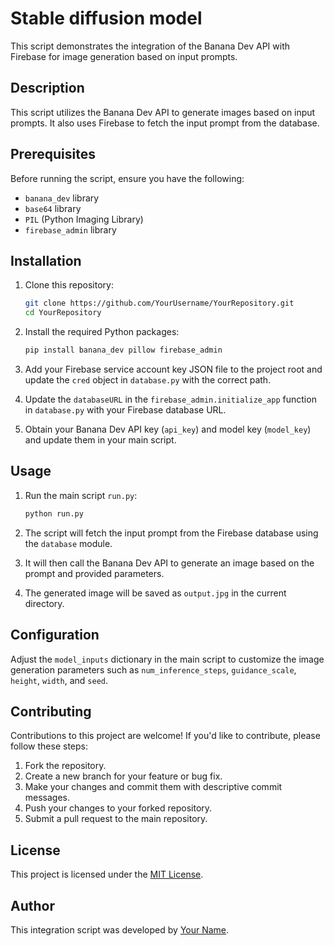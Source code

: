 # Stable diffusion model

This script demonstrates the integration of the Banana Dev API with Firebase for image generation based on input prompts.

## Description

This script utilizes the Banana Dev API to generate images based on input prompts. It also uses Firebase to fetch the input prompt from the database.

## Prerequisites

Before running the script, ensure you have the following:

- `banana_dev` library
- `base64` library
- `PIL` (Python Imaging Library)
- `firebase_admin` library

## Installation

1. Clone this repository:

   ```bash
   git clone https://github.com/YourUsername/YourRepository.git
   cd YourRepository
   ```

2. Install the required Python packages:

   ```bash
   pip install banana_dev pillow firebase_admin
   ```

3. Add your Firebase service account key JSON file to the project root and update the `cred` object in `database.py` with the correct path.

4. Update the `databaseURL` in the `firebase_admin.initialize_app` function in `database.py` with your Firebase database URL.

5. Obtain your Banana Dev API key (`api_key`) and model key (`model_key`) and update them in your main script.

## Usage

1. Run the main script `run.py`:

   ```bash
   python run.py
   ```

2. The script will fetch the input prompt from the Firebase database using the `database` module.

3. It will then call the Banana Dev API to generate an image based on the prompt and provided parameters.

4. The generated image will be saved as `output.jpg` in the current directory.

## Configuration

Adjust the `model_inputs` dictionary in the main script to customize the image generation parameters such as `num_inference_steps`, `guidance_scale`, `height`, `width`, and `seed`.

## Contributing

Contributions to this project are welcome! If you'd like to contribute, please follow these steps:

1. Fork the repository.
2. Create a new branch for your feature or bug fix.
3. Make your changes and commit them with descriptive commit messages.
4. Push your changes to your forked repository.
5. Submit a pull request to the main repository.

## License

This project is licensed under the [MIT License](LICENSE).

## Author

This integration script was developed by [Your Name](https://github.com/PranavkrishnaVadhyar).


```

